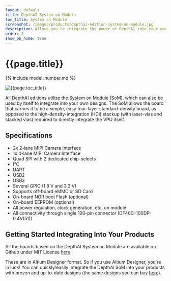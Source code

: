 ```yaml
---
layout: default
title: DepthAI System on Module
toc_title: System on Module
screenshot: /images/products/depthai-edition-system-on-module.jpg
description: Allows you to integrate the power of DepthAI into your own products.
order: 2
show_on_home: true
---
```


# {{page.title}}

{% include model_number.md %}

![{{page.toc_title}}]({{page.screenshot}})

All DepthAI editions utilize the System on Module (SoM), which can also be used by itself to integrate into your own designs. The SoM allows the board that carries it to be a simple, easy four-layer standard-density board, as opposed to the high-density-integration (HDI) stackup (with laser-vias and stacked vias) required to directly integrate the VPU itself.

## Specifications


* 2x 2-lane MIPI Camera Interface
* 1x 4-lane MIPI Camera Interface
* Quad SPI with 2 dedicated chip-selects
* I²C
* UART
* USB2
* USB3
* Several GPIO (1.8 V and 3.3 V)
* Supports off-board eMMC or SD Card
* On-board NOR boot Flash (optional)
* On-board EEPROM (optional)
* All power regulation, clock generation, etc. on module
* All connectivity through single 100-pin connector (DF40C-100DP-0.4V(51))


## Getting Started Integrating Into Your Products

All the boards based on the DepthAI System on Module are available on Github under MIT License [here](https://github.com/luxonis/depthai-hardware).

These are in Altium Designer format.  So if you use Altium Designer, you're in luck!  You can quickly/easily integrate the DepthAI SoM into your products with proven and up-to-date designs (the same designs you can buy [here](https://shop.luxonis.com/)).
